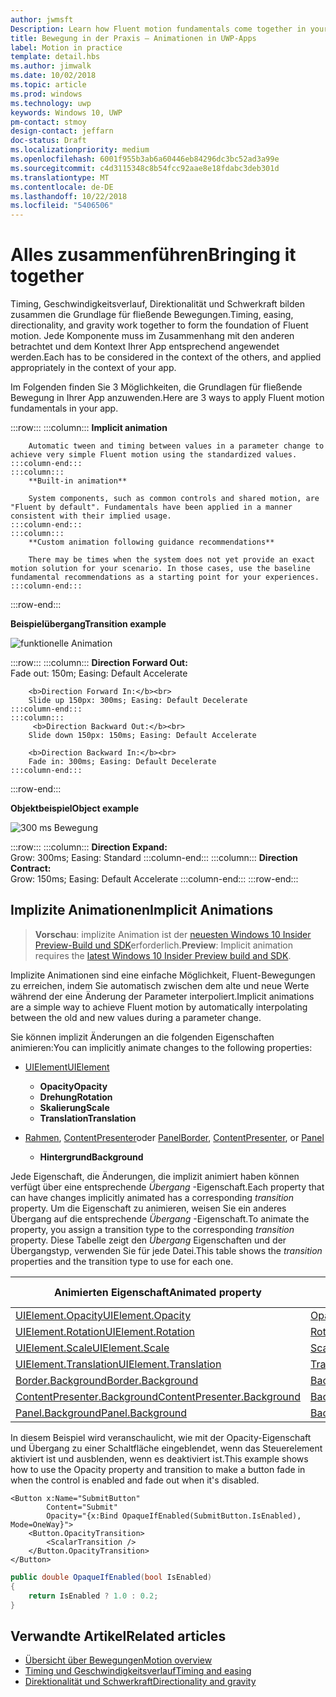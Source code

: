 ```yaml
---
author: jwmsft
Description: Learn how Fluent motion fundamentals come together in your app.
title: Bewegung in der Praxis – Animationen in UWP-Apps
label: Motion in practice
template: detail.hbs
ms.author: jimwalk
ms.date: 10/02/2018
ms.topic: article
ms.prod: windows
ms.technology: uwp
keywords: Windows 10, UWP
pm-contact: stmoy
design-contact: jeffarn
doc-status: Draft
ms.localizationpriority: medium
ms.openlocfilehash: 6001f955b3ab6a60446eb84296dc3bc52ad3a99e
ms.sourcegitcommit: c4d3115348c8b54fcc92aae8e18fdabc3deb301d
ms.translationtype: MT
ms.contentlocale: de-DE
ms.lasthandoff: 10/22/2018
ms.locfileid: "5406506"
---
```

# <a name="bringing-it-together"></a><span data-ttu-id="dd3fc-103">Alles zusammenführen</span><span class="sxs-lookup"><span data-stu-id="dd3fc-103">Bringing it together</span></span>

<span data-ttu-id="dd3fc-104">Timing, Geschwindigkeitsverlauf, Direktionalität und Schwerkraft bilden zusammen die Grundlage für fließende Bewegungen.</span><span class="sxs-lookup"><span data-stu-id="dd3fc-104">Timing, easing, directionality, and gravity work together to form the foundation of Fluent motion.</span></span> <span data-ttu-id="dd3fc-105">Jede Komponente muss im Zusammenhang mit den anderen betrachtet und dem Kontext Ihrer App entsprechend angewendet werden.</span><span class="sxs-lookup"><span data-stu-id="dd3fc-105">Each has to be considered in the context of the others, and applied appropriately in the context of your app.</span></span>

<span data-ttu-id="dd3fc-106">Im Folgenden finden Sie 3 Möglichkeiten, die Grundlagen für fließende Bewegung in Ihrer App anzuwenden.</span><span class="sxs-lookup"><span data-stu-id="dd3fc-106">Here are 3 ways to apply Fluent motion fundamentals in your app.</span></span>

:::row:::
    :::column:::
        **Implicit animation**

        Automatic tween and timing between values in a parameter change to achieve very simple Fluent motion using the standardized values.
    :::column-end:::
    :::column:::
        **Built-in animation**

        System components, such as common controls and shared motion, are "Fluent by default". Fundamentals have been applied in a manner consistent with their implied usage.
    :::column-end:::
    :::column:::
        **Custom animation following guidance recommendations**

        There may be times when the system does not yet provide an exact motion solution for your scenario. In those cases, use the baseline fundamental recommendations as a starting point for your experiences.
    :::column-end:::
:::row-end:::

**<span data-ttu-id="dd3fc-107">Beispielübergang</span><span class="sxs-lookup"><span data-stu-id="dd3fc-107">Transition example</span></span>**

![funktionelle Animation](images/pageRefresh.gif)

:::row:::
    :::column:::
        <b>Direction Forward Out:</b><br>
        Fade out: 150m; Easing: Default Accelerate

        <b>Direction Forward In:</b><br>
        Slide up 150px: 300ms; Easing: Default Decelerate
    :::column-end:::
    :::column:::
         <b>Direction Backward Out:</b><br>
        Slide down 150px: 150ms; Easing: Default Accelerate

        <b>Direction Backward In:</b><br>
        Fade in: 300ms; Easing: Default Decelerate
    :::column-end:::
:::row-end:::

**<span data-ttu-id="dd3fc-109">Objektbeispiel</span><span class="sxs-lookup"><span data-stu-id="dd3fc-109">Object example</span></span>**

 ![300 ms Bewegung](images/control.gif)

:::row:::
    :::column:::
        <b>Direction Expand:</b><br>
        Grow: 300ms; Easing: Standard
    :::column-end:::
    :::column:::
        <b>Direction Contract:</b><br>
        Grow: 150ms; Easing: Default Accelerate
    :::column-end:::
:::row-end:::

## <a name="implicit-animations"></a><span data-ttu-id="dd3fc-111">Implizite Animationen</span><span class="sxs-lookup"><span data-stu-id="dd3fc-111">Implicit Animations</span></span>

> <span data-ttu-id="dd3fc-112">**Vorschau**: implizite Animation ist der [neuesten Windows 10 Insider Preview-Build und SDK](https://insider.windows.com/for-developers/)erforderlich.</span><span class="sxs-lookup"><span data-stu-id="dd3fc-112">**Preview**: Implicit animation requires the [latest Windows 10 Insider Preview build and SDK](https://insider.windows.com/for-developers/).</span></span>

<span data-ttu-id="dd3fc-113">Implizite Animationen sind eine einfache Möglichkeit, Fluent-Bewegungen zu erreichen, indem Sie automatisch zwischen dem alte und neue Werte während der eine Änderung der Parameter interpoliert.</span><span class="sxs-lookup"><span data-stu-id="dd3fc-113">Implicit animations are a simple way to achieve Fluent motion by automatically interpolating between the old and new values during a parameter change.</span></span>

<span data-ttu-id="dd3fc-114">Sie können implizit Änderungen an die folgenden Eigenschaften animieren:</span><span class="sxs-lookup"><span data-stu-id="dd3fc-114">You can implicitly animate changes to the following properties:</span></span>

- [<span data-ttu-id="dd3fc-115">UIElement</span><span class="sxs-lookup"><span data-stu-id="dd3fc-115">UIElement</span></span>](/uwp/api/windows.ui.xaml.uielement)
  - **<span data-ttu-id="dd3fc-116">Opacity</span><span class="sxs-lookup"><span data-stu-id="dd3fc-116">Opacity</span></span>**
  - **<span data-ttu-id="dd3fc-117">Drehung</span><span class="sxs-lookup"><span data-stu-id="dd3fc-117">Rotation</span></span>**
  - **<span data-ttu-id="dd3fc-118">Skalierung</span><span class="sxs-lookup"><span data-stu-id="dd3fc-118">Scale</span></span>**
  - **<span data-ttu-id="dd3fc-119">Translation</span><span class="sxs-lookup"><span data-stu-id="dd3fc-119">Translation</span></span>**

- <span data-ttu-id="dd3fc-120">[Rahmen](/uwp/api/windows.ui.xaml.controls.border), [ContentPresenter](/uwp/api/windows.ui.xaml.controls.contentpresenter)oder [Panel](/uwp/api/windows.ui.xaml.controls.panel)</span><span class="sxs-lookup"><span data-stu-id="dd3fc-120">[Border](/uwp/api/windows.ui.xaml.controls.border), [ContentPresenter](/uwp/api/windows.ui.xaml.controls.contentpresenter), or [Panel](/uwp/api/windows.ui.xaml.controls.panel)</span></span>
  - **<span data-ttu-id="dd3fc-121">Hintergrund</span><span class="sxs-lookup"><span data-stu-id="dd3fc-121">Background</span></span>**

<span data-ttu-id="dd3fc-122">Jede Eigenschaft, die Änderungen, die implizit animiert haben können verfügt über eine entsprechende _Übergang_ -Eigenschaft.</span><span class="sxs-lookup"><span data-stu-id="dd3fc-122">Each property that can have changes implicitly animated has a corresponding _transition_ property.</span></span> <span data-ttu-id="dd3fc-123">Um die Eigenschaft zu animieren, weisen Sie ein anderes Übergang auf die entsprechende _Übergang_ -Eigenschaft.</span><span class="sxs-lookup"><span data-stu-id="dd3fc-123">To animate the property, you assign a transition type to the corresponding _transition_ property.</span></span> <span data-ttu-id="dd3fc-124">Diese Tabelle zeigt den _Übergang_ Eigenschaften und der Übergangstyp, verwenden Sie für jede Datei.</span><span class="sxs-lookup"><span data-stu-id="dd3fc-124">This table shows the _transition_ properties and the transition type to use for each one.</span></span>

| <span data-ttu-id="dd3fc-125">Animierten Eigenschaft</span><span class="sxs-lookup"><span data-stu-id="dd3fc-125">Animated property</span></span> | <span data-ttu-id="dd3fc-126">Übergang-Eigenschaft</span><span class="sxs-lookup"><span data-stu-id="dd3fc-126">Transition property</span></span> | <span data-ttu-id="dd3fc-127">Implizite Übergangstyp</span><span class="sxs-lookup"><span data-stu-id="dd3fc-127">Implicit transition type</span></span> |
| -- | -- | -- |
| [<span data-ttu-id="dd3fc-128">UIElement.Opacity</span><span class="sxs-lookup"><span data-stu-id="dd3fc-128">UIElement.Opacity</span></span>](/uwp/api/windows.ui.xaml.uielement.opacity) | [<span data-ttu-id="dd3fc-129">OpacityTransition</span><span class="sxs-lookup"><span data-stu-id="dd3fc-129">OpacityTransition</span></span>](/uwp/api/windows.ui.xaml.uielement.opacitytransition) | [<span data-ttu-id="dd3fc-130">ScalarTransition</span><span class="sxs-lookup"><span data-stu-id="dd3fc-130">ScalarTransition</span></span>](/uwp/api/windows.ui.xaml.scalartransition) |
| [<span data-ttu-id="dd3fc-131">UIElement.Rotation</span><span class="sxs-lookup"><span data-stu-id="dd3fc-131">UIElement.Rotation</span></span>](/uwp/api/windows.ui.xaml.uielement.rotation) | [<span data-ttu-id="dd3fc-132">RotationTransition</span><span class="sxs-lookup"><span data-stu-id="dd3fc-132">RotationTransition</span></span>](/uwp/api/windows.ui.xaml.uielement.rotationtransition) | [<span data-ttu-id="dd3fc-133">ScalarTransition</span><span class="sxs-lookup"><span data-stu-id="dd3fc-133">ScalarTransition</span></span>](/uwp/api/windows.ui.xaml.scalartransition) |
| [<span data-ttu-id="dd3fc-134">UIElement.Scale</span><span class="sxs-lookup"><span data-stu-id="dd3fc-134">UIElement.Scale</span></span>](/uwp/api/windows.ui.xaml.uielement.scale) | [<span data-ttu-id="dd3fc-135">ScaleTransition</span><span class="sxs-lookup"><span data-stu-id="dd3fc-135">ScaleTransition</span></span>](/uwp/api/windows.ui.xaml.uielement.scaletransition) | [<span data-ttu-id="dd3fc-136">Vector3Transition</span><span class="sxs-lookup"><span data-stu-id="dd3fc-136">Vector3Transition</span></span>](/uwp/api/windows.ui.xaml.uielement.vector3transition) |
| [<span data-ttu-id="dd3fc-137">UIElement.Translation</span><span class="sxs-lookup"><span data-stu-id="dd3fc-137">UIElement.Translation</span></span>](/uwp/api/windows.ui.xaml.uielement.scale) | [<span data-ttu-id="dd3fc-138">TranslationTransition</span><span class="sxs-lookup"><span data-stu-id="dd3fc-138">TranslationTransition</span></span>](/uwp/api/windows.ui.xaml.uielement.translationtransition) | [<span data-ttu-id="dd3fc-139">Vector3Transition</span><span class="sxs-lookup"><span data-stu-id="dd3fc-139">Vector3Transition</span></span>](/uwp/api/windows.ui.xaml.uielement.vector3transition) |
| [<span data-ttu-id="dd3fc-140">Border.Background</span><span class="sxs-lookup"><span data-stu-id="dd3fc-140">Border.Background</span></span>](/uwp/api/windows.ui.xaml.controls.border.background) | [<span data-ttu-id="dd3fc-141">BackgroundTransition</span><span class="sxs-lookup"><span data-stu-id="dd3fc-141">BackgroundTransition</span></span>](/uwp/api/windows.ui.xaml.controls.border.backgroundtransition) | [<span data-ttu-id="dd3fc-142">BrushTransition</span><span class="sxs-lookup"><span data-stu-id="dd3fc-142">BrushTransition</span></span>](//uwp/api/windows.ui.xaml.uielement.brushtransition) |
| [<span data-ttu-id="dd3fc-143">ContentPresenter.Background</span><span class="sxs-lookup"><span data-stu-id="dd3fc-143">ContentPresenter.Background</span></span>](/uwp/api/windows.ui.xaml.controls.contentpresenter.background) | [<span data-ttu-id="dd3fc-144">BackgroundTransition</span><span class="sxs-lookup"><span data-stu-id="dd3fc-144">BackgroundTransition</span></span>](/uwp/api/windows.ui.xaml.controls.contentpresenter.backgroundtransition) | [<span data-ttu-id="dd3fc-145">BrushTransition</span><span class="sxs-lookup"><span data-stu-id="dd3fc-145">BrushTransition</span></span>](//uwp/api/windows.ui.xaml.uielement.brushtransition) |
| [<span data-ttu-id="dd3fc-146">Panel.Background</span><span class="sxs-lookup"><span data-stu-id="dd3fc-146">Panel.Background</span></span>](/uwp/api/windows.ui.xaml.controls.panel.background) | [<span data-ttu-id="dd3fc-147">BackgroundTransition</span><span class="sxs-lookup"><span data-stu-id="dd3fc-147">BackgroundTransition</span></span>](/uwp/api/windows.ui.xaml.controls.panel.backgroundtransition)  | [<span data-ttu-id="dd3fc-148">BrushTransition</span><span class="sxs-lookup"><span data-stu-id="dd3fc-148">BrushTransition</span></span>](//uwp/api/windows.ui.xaml.uielement.brushtransition) |

<span data-ttu-id="dd3fc-149">In diesem Beispiel wird veranschaulicht, wie mit der Opacity-Eigenschaft und Übergang zu einer Schaltfläche eingeblendet, wenn das Steuerelement aktiviert ist und ausblenden, wenn es deaktiviert ist.</span><span class="sxs-lookup"><span data-stu-id="dd3fc-149">This example shows how to use the Opacity property and transition to make a button fade in when the control is enabled and fade out when it's disabled.</span></span>

```xaml
<Button x:Name="SubmitButton"
        Content="Submit"
        Opacity="{x:Bind OpaqueIfEnabled(SubmitButton.IsEnabled), Mode=OneWay}">
    <Button.OpacityTransition>
        <ScalarTransition />
    </Button.OpacityTransition>
</Button>
```

```csharp
public double OpaqueIfEnabled(bool IsEnabled)
{
    return IsEnabled ? 1.0 : 0.2;
}
```

## <a name="related-articles"></a><span data-ttu-id="dd3fc-150">Verwandte Artikel</span><span class="sxs-lookup"><span data-stu-id="dd3fc-150">Related articles</span></span>

- [<span data-ttu-id="dd3fc-151">Übersicht über Bewegungen</span><span class="sxs-lookup"><span data-stu-id="dd3fc-151">Motion overview</span></span>](index.md)
- [<span data-ttu-id="dd3fc-152">Timing und Geschwindigkeitsverlauf</span><span class="sxs-lookup"><span data-stu-id="dd3fc-152">Timing and easing</span></span>](timing-and-easing.md)
- [<span data-ttu-id="dd3fc-153">Direktionalität und Schwerkraft</span><span class="sxs-lookup"><span data-stu-id="dd3fc-153">Directionality and gravity</span></span>](directionality-and-gravity.md)